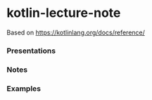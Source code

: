 # kotlin-lecture-note

Based on https://kotlinlang.org/docs/reference/


### Presentations

### Notes

### Examples
